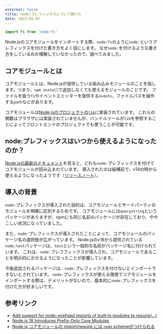```yaml
---
external: false
title: node:プレフィックスについて調べた
date: 2023-05-07
---
```


```ts
import fs from 'node:fs'
```

Node.jsのコアモジュールをインポートする際、`node:fs`のように`node:`というプレフィックスを付けた書き方をよく目にします。
なぜ`node:`を付けるような書き方をしているのか理解していなかったので、調べてみました。

## コアモジュールとは

コアモジュールとは、Node.jsが提供している組み込みモジュールのことを指します。つまり、`npm install`で追加しなくても使えるモジュールのことです。
ファイルを扱う`fs`やイベントエミッターを提供する`events`、ファイルパスを操作する`path`などがあります。

コアモジュールは[Node.jsのプロジェクトの`lib`](https://github.com/nodejs/node/tree/main/lib)に実装されています。
これらの関数はブラウザには実装されていませんが、バンドルツールが`lib`を参照することによってフロントエンドのプロジェクトでも使うことが可能です。

## node:プレフィックスはいつから使えるようになったのか？

[Node.jsの最新のドキュメント](https://nodejs.org/dist/latest-v20.x/docs/api/)を見ると、どれも`node:`プレフィックスを付けてコアモジュールが読み込まれています。
導入されたのは結構前で、v14の時から使えるようになったようです（[リリースノート](https://github.com/nodejs/node/blob/main/doc/changelogs/CHANGELOG_V14.md#2021-09-28-version-14180-fermium-lts-targos)）。

## 導入の背景

`node:`プレフィックスが導入された目的は、コアモジュールとサードパーティのモジュールを明確に区別するためです。
コアモジュールには`querystring`というパッケージがありますが、npmにも同じ名前のパッケージが存在しており、ややこしい状況になっていました。

また、`node:`プレフィックスが導入されたことによって、コアモジュールのパッケージ名の選択肢が広がっています。
Node.jsのv18から提供されている`node:test`パッケージは、`test`という一般的な名前がパッケージ名に付けられています。
これは、`node:`プレフフィックスが導入され、コアモジュールであることを明示的に示せるようになったことが影響しています。

今後追加されるパッケージは、`node:`プレフィックスを付けないとインポートできないとされています。
`node:`プレフィックスが使える環境でコアモジュールをインポートする際は、デメリットがないので、基本的に`node:`プレフィックスを付けた方が好ましいです。

## 参考リンク
- [Add support for node:‑prefixed imports of built‑in modules to require(…)](https://github.com/nodejs/node/issues/36098)
- [Node.js 18 Introduces Prefix-Only Core Modules](https://stateful.com/blog/node-18-prefix-only-modules)
- [Node.js コアモジュールの import/require には `node` schemeがつけられる](https://yosuke-furukawa.hatenablog.com/entry/2021/12/27/003424)
